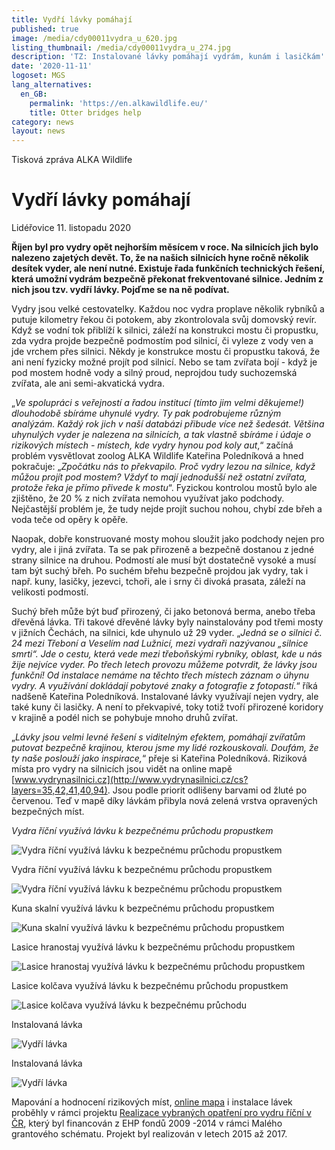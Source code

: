 ```yaml
---
title: Vydří lávky pomáhají
published: true
image: /media/cdy00011vydra_u_620.jpg
listing_thumbnail: /media/cdy00011vydra_u_274.jpg
description: 'TZ: Instalované lávky pomáhají vydrám, kunám i lasičkám'
date: '2020-11-11'
logoset: MGS
lang_alternatives:
  en_GB:
    permalink: 'https://en.alkawildlife.eu/'
    title: Otter bridges help
category: news
layout: news
---
```

Tisková zpráva ALKA Wildlife

# Vydří lávky pomáhají

Lidéřovice 11. listopadu 2020 

**Říjen byl pro vydry opět nejhorším měsícem v roce. Na silnicích jich bylo nalezeno zajetých devět. To, že na našich silnicích hyne ročně několik desítek vyder, ale není nutné. Existuje řada funkčních technických řešení, která umožní vydrám bezpečně překonat frekventované silnice. Jedním z nich jsou tzv. vydří lávky. Pojďme se na ně podívat.** 

Vydry jsou velké cestovatelky. Každou noc vydra proplave několik rybníků a putuje kilometry řekou či potokem, aby zkontrolovala svůj domovský revír. Když se vodní tok přiblíží k silnici, záleží na konstrukci mostu či propustku, zda vydra projde bezpečně podmostím pod silnicí, či vyleze z vody ven a jde vrchem přes silnici. Někdy je konstrukce mostu či propustku taková, že ani není fyzicky možné projít pod silnicí. Nebo se tam zvířata bojí -  když je pod mostem hodně vody a silný proud, neprojdou tudy suchozemská zvířata, ale ani semi-akvatická vydra. 

„_Ve spolupráci s veřejností a řadou institucí (tímto jim velmi děkujeme!) dlouhodobě sbíráme uhynulé vydry. Ty pak podrobujeme různým analýzám. Každý rok jich v naší databázi přibude více než šedesát. Většina uhynulých vyder je nalezena na silnicích, a tak vlastně sbíráme i údaje o rizikových místech - místech, kde vydry hynou pod koly aut_,“ začíná problém vysvětlovat zoolog ALKA Wildlife Kateřina Poledníková a hned pokračuje: „_Zpočátku nás to překvapilo. Proč vydry lezou na silnice, když můžou projít pod mostem? Vždyť to mají jednodušší než ostatní zvířata, protože řeka je přímo přivede k mostu_“. Fyzickou kontrolou mostů bylo ale zjištěno, že  20 % z nich zvířata nemohou využívat jako podchody. Nejčastější problém je, že tudy nejde projít suchou nohou, chybí zde břeh a voda teče od opěry k opěře. 

Naopak, dobře konstruované mosty mohou sloužit jako podchody nejen pro vydry, ale i jiná zvířata. Ta se pak přirozeně a bezpečně dostanou z jedné strany silnice na druhou. Podmostí ale musí být dostatečně vysoké a musí tam být suchý břeh. Po suchém břehu bezpečně projdou jak vydry, tak i např. kuny, lasičky, jezevci, tchoři, ale i srny či divoká prasata, záleží na velikosti podmostí. 

Suchý břeh může být buď přirozený, či jako betonová berma, anebo třeba dřevěná lávka. Tři takové dřevěné lávky byly nainstalovány pod třemi mosty v jižních Čechách, na silnici, kde uhynulo už 29 vyder. „_Jedná se o silnici č. 24 mezi Třeboní a Veselím nad Lužnicí, mezi vydraři nazývanou „silnice smrti“. Jde o cestu, která vede mezi třeboňskými rybníky, oblast, kde u nás žije nejvíce vyder. Po třech letech provozu můžeme potvrdit, že lávky jsou funkční! Od instalace nemáme na těchto třech místech záznam o úhynu vydry. A využívání dokládají pobytové znaky  a fotografie z fotopastí._“ říká nadšeně Kateřina Poledníková. Instalované lávky využívají nejen vydry, ale také kuny či lasičky. A není to překvapivé, toky totiž tvoří přirozené koridory v krajině a podél nich se pohybuje mnoho druhů zvířat. 

„_Lávky jsou velmi levné řešení s viditelným efektem, pomáhají zvířatům putovat bezpečně krajinou, kterou jsme my lidé rozkouskovali. Doufám, že ty naše poslouží jako inspirace,_“ přeje si Kateřina Poledníková. Riziková místa pro vydry na silnicích jsou vidět na online mapě [www.vydrynasilnici.cz](http://www.vydrynasilnici.cz/cs?layers=35,42,41,40,94). Jsou podle priorit odlišeny barvami od žluté po červenou. Teď v mapě díky lávkám přibyla nová zelená vrstva opravených bezpečných míst. 

_Vydra říční využívá lávku k bezpečnému průchodu propustkem_

![Vydra říční využívá lávku k bezpečnému průchodu propustkem](/media/cdy00037vydra_u_620.jpg "Vydří lávka s vydrou")

Vydra říční využívá lávku k bezpečnému průchodu propustkem

![Vydra říční využívá lávku k bezpečnému průchodu propustkem](/media/dscf0013vydra_u_620.jpg "Vydří lávka s vydrou")

Kuna skalní využívá lávku k bezpečnému průchodu propustkem

![Kuna skalní využívá lávku k bezpečnému průchodu propustkem](/media/cdy00002_620.jpg "Vydří lávka s kunou")

Lasice hranostaj využívá lávku k bezpečnému průchodu propustkem 

![Lasice hranostaj využívá lávku k bezpečnému průchodu propustkem ](/media/cdy00009_u_620.jpg "Vydří lávka s lasičkou")

Lasice kolčava využívá lávku k bezpečnému průchodu propustkem

![Lasice kolčava využívá lávku k bezpečnému průchodu ](/media/lávka_lasice-kolcava_620.jpg "Vydří lávka s lasičkou")

Instalovaná lávka 

![Vydří lávka](/media/dscn0804_620.jpg "Vydří lávka")

Instalovaná lávka

![Vydří lávka](/media/img_1165_620.jpg "vydří lávka")

Mapování a hodnocení rizikových míst, [online mapa](http://www.vydrynasilnici.cz/cs?layers=35,42,41,40,94) i instalace lávek proběhly v rámci projektu [Realizace vybraných opatření pro vydru říční v ČR](https://www.alkawildlife.eu/projects/realizace-opat%C5%99en%C3%AD-pro-vydru-%C5%99%C3%AD%C4%8Dn%C3%AD-v-%C4%8Dr), který byl financován z EHP fondů 2009 -2014 v rámci Malého grantového schématu. Projekt byl realizován v letech 2015 až 2017.
